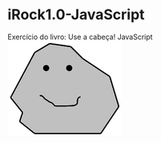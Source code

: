 # iRock1.0-JavaScript
Exercício do livro: Use a cabeça! JavaScript<br>
<img src="https://github.com/joaoriuto/iRock1.0-JavaScript/blob/master/img/rock_happy.png"/>
